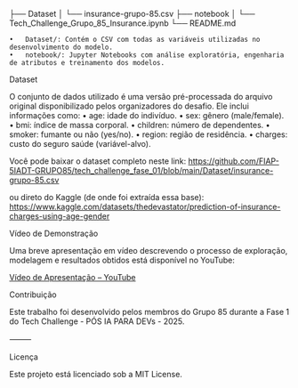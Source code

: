 ├── Dataset
│   └── insurance-grupo-85.csv
├── notebook
│   └── Tech_Challenge_Grupo_85_Insurance.ipynb
└── README.md

    •	Dataset/: Contém o CSV com todas as variáveis utilizadas no desenvolvimento do modelo.
    •	notebook/: Jupyter Notebooks com análise exploratória, engenharia de atributos e treinamento dos modelos.

Dataset

O conjunto de dados utilizado é uma versão pré-processada do arquivo original disponibilizado pelos organizadores do desafio. Ele inclui informações como:
• age: idade do indivíduo.
• sex: gênero (male/female).
• bmi: índice de massa corporal.
• children: número de dependentes.
• smoker: fumante ou não (yes/no).
• region: região de residência.
• charges: custo do seguro saúde (variável-alvo).

Você pode baixar o dataset completo neste link:
https://github.com/FIAP-5IADT-GRUPO85/tech_challenge_fase_01/blob/main/Dataset/insurance-grupo-85.csv

ou direto do Kaggle (de onde foi extraída essa base):
https://www.kaggle.com/datasets/thedevastator/prediction-of-insurance-charges-using-age-gender

Vídeo de Demonstração

Uma breve apresentação em vídeo descrevendo o processo de exploração, modelagem e resultados obtidos está disponível no YouTube:

[Vídeo de Apresentação – YouTube](https://www.youtube.com/watch?v=8VXqU_fScYc)

Contribuição

Este trabalho foi desenvolvido pelos membros do Grupo 85 durante a Fase 1 do Tech Challenge - PÓS IA PARA DEVs - 2025.

⸻

Licença

Este projeto está licenciado sob a MIT License.
